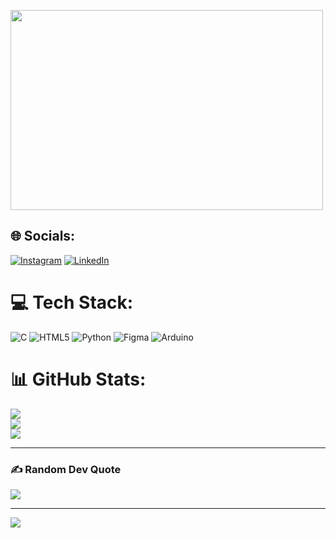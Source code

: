 <p><img align="center"src="https://github.com/SoumyaBokare/SoumyaBokare/blob/main/oppenheimer-cillian-murphy.gif" width="500" height="320"/></p>

## 🌐 Socials:
[![Instagram](https://img.shields.io/badge/Instagram-%23E4405F.svg?logo=Instagram&logoColor=white)](https://instagram.com/https://www.instagram.com/eskimo_bokare/) [![LinkedIn](https://img.shields.io/badge/LinkedIn-%230077B5.svg?logo=linkedin&logoColor=white)](https://linkedin.com/in/https://www.linkedin.com/in/soumya-bokare/) 

# 💻 Tech Stack:
![C](https://img.shields.io/badge/c-%2300599C.svg?style=flat&logo=c&logoColor=white) ![HTML5](https://img.shields.io/badge/html5-%23E34F26.svg?style=flat&logo=html5&logoColor=white) ![Python](https://img.shields.io/badge/python-3670A0?style=flat&logo=python&logoColor=ffdd54) 	![Figma](https://img.shields.io/badge/figma-%23F24E1E.svg?style=flat&logo=figma&logoColor=white) ![Arduino](https://img.shields.io/badge/-Arduino-00979D?style=flat&logo=Arduino&logoColor=white)
# 📊 GitHub Stats:
![](https://github-readme-stats.vercel.app/api?username=SoumyaBokare&theme=merko&hide_border=false&include_all_commits=false&count_private=false)<br/>
![](https://github-readme-streak-stats.herokuapp.com/?user=SoumyaBokare&theme=merko&hide_border=false)<br/>
![](https://github-readme-stats.vercel.app/api/top-langs/?username=SoumyaBokare&theme=merko&hide_border=false&include_all_commits=false&count_private=false&layout=compact)

---

### ✍️ Random Dev Quote
![](https://quotes-github-readme.vercel.app/api?type=horizontal&theme=tokyonight)

---
[![](https://visitcount.itsvg.in/api?id=SoumyaBokare&icon=9&color=6)](https://visitcount.itsvg.in)

<!-- Proudly created with GPRM ( https://gprm.itsvg.in ) -->
